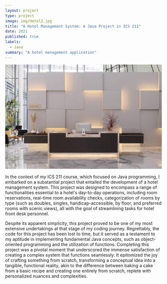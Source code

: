 ```yaml
---
layout: project
type: project
image: img/Hotel2.jpg
title: "A Hotel Management System: A Java Project in ICS 211"
date: 2021
published: true
labels:
  - Java
summary: "A hotel management application"
---
```


<img class="img-fluid" src="../img/hotelIMG.jpg">

In the context of my ICS 211 course, which focused on Java programming, I embarked on a substantial project that entailed the development of a hotel management system. This project was designed to encompass a range of functionalities essential to a hotel's day-to-day operations, including room reservations, real-time room availability checks, categorization of rooms by type (such as doubles, singles, handicap-accessible, by floor, and preferred rooms with scenic views), all with the goal of streamlining tasks for hotel front desk personnel.

Despite its apparent simplicity, this project proved to be one of my most extensive undertakings at that stage of my coding journey. Regrettably, the code for this project has been lost to time, but it served as a testament to my aptitude in implementing fundamental Java concepts, such as object-oriented programming and the utilization of functions. Completing this project was a pivotal moment that underscored the immense satisfaction of creating a complex system that functions seamlessly. It epitomized the joy of crafting something from scratch, transforming a conceptual idea into a tangible, functional reality, akin to the difference between baking a cake from a basic recipe and creating one entirely from scratch, replete with personalized nuances and complexities.
